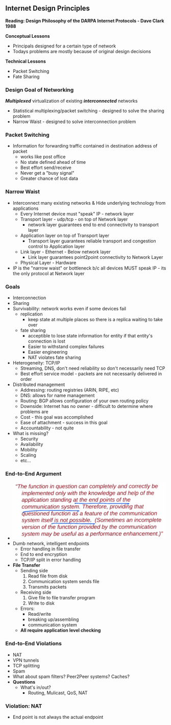 ## Internet Design Principles

**Reading: Design Philosophy of the DARPA Internet Protocols - Dave Clark 1988**

**Conceptual Lessons**
* Principals designed for a certain type of network
* Todays problems are mostly because of original design decisions

**Technical Lessons**
* Packet Switching
* Fate Sharing

### Design Goal of Networking
***Multiplexed*** virtualization of existing ***interconnected*** networks
* Statistical multiplexing/packet switching - designed to solve the sharing problem
* Narrow Waist - designed to solve interconnection problem

### Packet Switching
* Information for forwarding traffic contained in destination address of packet
  * works like post office
  * No state defined ahead of time
  * Best effort send/receive
  * Never get a "busy signal"
  * Greater chance of lost data

### Narrow Waist
* Interconnect many existing networks & Hide underlying technology from applications
  * Every Internet device must "speak" IP - network layer
  * Transport layer - udp/tcp - on top of Network layer
    * network layer guarantees end to end connectivity to transport layer
  * Application layer on top of Transport layer
    * Transport layer guarantees reliable transport and congestion control to Application layer
  * Link layer - Ethernet - Below network layer
    * Link layer guarantees point2point connectivity to Network Layer
  * Physical Layer - Hardware
* IP is the "narrow waist" or bottleneck b/c all devices MUST speak IP - its the only protocol at Network layer

### Goals
* Interconnection
* Sharing
* Survivability: network works even if some devices fail
  * replication
    * keep state at multiple places so there is a replica waiting to take over
  * fate sharing
    * acceptible to lose state information for entity if that entity's connection is lost
    * Easier to withstand complex failures
    * Easier engineering
    * NAT violates fate sharing
* Heterogeneity: TCP/IP
  * Streaming, DNS, don't need reliability so don't necessarily need TCP
  * Best effort service model - packets are not necessarily delivered in order
* Distributed management
  * Addressing: routing registries (ARIN, RIPE, etc)
  * DNS: allows for name management
  * Routing: BGP allows configuration of your own routing policy
  * Downside: Internet has no owner - difficult to determine where problems are
  * Cost - this goal was accomplished 
  * Ease of attachment - success in this goal
  * Accountability - not quite
* What is missing?
  * Security
  * Availability
  * Mobility
  * Scaling
  * etc...

### End-to-End Argument
* ![End-to-End](images/saltzer-reed.png)
* Dumb network, intelligent endpoints
  * Error handling in file transfer
  * End to end encryption
  * TCP/IP split in error handling
* **File Transfer**
  * Sending side
    1.  Read file from disk
    2.  Communication system sends file
    3.  Transmits packets
  * Receiving side
    1.  Give file to file transfer program
    2.  Write to disk
  * Errors:
    * Read/write
    * breaking up/assembling
    * communication system
  * **All require application level checking**

### End-to-End Violations
* NAT
* VPN tunnels
* TCP splitting
* Spam
* What about spam filters? Peer2Peer systems? Caches?
* **Questions**
  * What's in/out?
    * Routing, Mulicast, QoS, NAT

### Violation: NAT
* End point is not always the actual endpoint
